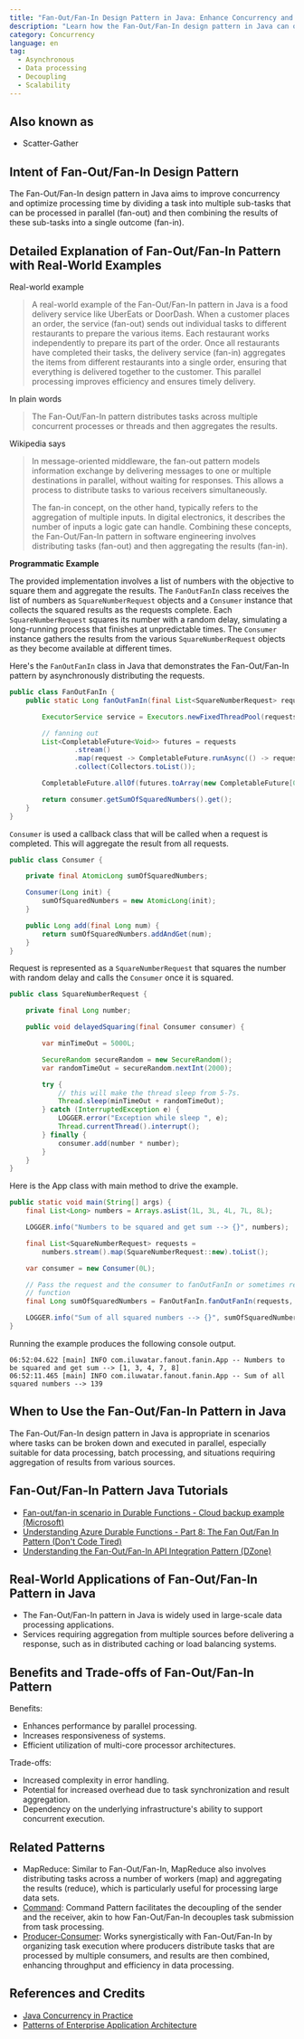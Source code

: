 ```yaml
---
title: "Fan-Out/Fan-In Design Pattern in Java: Enhance Concurrency and Efficiency"
description: "Learn how the Fan-Out/Fan-In design pattern in Java can optimize concurrency and processing efficiency. Explore real-world examples, detailed explanations, and programmatic implementations."
category: Concurrency
language: en
tag:
  - Asynchronous
  - Data processing
  - Decoupling
  - Scalability
---
```


## Also known as

* Scatter-Gather

## Intent of Fan-Out/Fan-In Design Pattern

The Fan-Out/Fan-In design pattern in Java aims to improve concurrency and optimize processing time by dividing a task into multiple sub-tasks that can be processed in parallel (fan-out) and then combining the results of these sub-tasks into a single outcome (fan-in).

## Detailed Explanation of Fan-Out/Fan-In Pattern with Real-World Examples

Real-world example

> A real-world example of the Fan-Out/Fan-In pattern in Java is a food delivery service like UberEats or DoorDash. When a customer places an order, the service (fan-out) sends out individual tasks to different restaurants to prepare the various items. Each restaurant works independently to prepare its part of the order. Once all restaurants have completed their tasks, the delivery service (fan-in) aggregates the items from different restaurants into a single order, ensuring that everything is delivered together to the customer. This parallel processing improves efficiency and ensures timely delivery.

In plain words

> The Fan-Out/Fan-In pattern distributes tasks across multiple concurrent processes or threads and then aggregates the results.

Wikipedia says

> In message-oriented middleware, the fan-out pattern models information exchange by delivering messages to one or multiple destinations in parallel, without waiting for responses. This allows a process to distribute tasks to various receivers simultaneously.
>
> The fan-in concept, on the other hand, typically refers to the aggregation of multiple inputs. In digital electronics, it describes the number of inputs a logic gate can handle. Combining these concepts, the Fan-Out/Fan-In pattern in software engineering involves distributing tasks (fan-out) and then aggregating the results (fan-in).

**Programmatic Example**

The provided implementation involves a list of numbers with the objective to square them and aggregate the results. The `FanOutFanIn` class receives the list of numbers as `SquareNumberRequest` objects and a `Consumer` instance that collects the squared results as the requests complete. Each `SquareNumberRequest` squares its number with a random delay, simulating a long-running process that finishes at unpredictable times. The `Consumer` instance gathers the results from the various `SquareNumberRequest` objects as they become available at different times.

Here's the `FanOutFanIn` class in Java that demonstrates the Fan-Out/Fan-In pattern by asynchronously distributing the requests.

```java
public class FanOutFanIn {
    public static Long fanOutFanIn(final List<SquareNumberRequest> requests, final Consumer consumer) {

        ExecutorService service = Executors.newFixedThreadPool(requests.size());

        // fanning out
        List<CompletableFuture<Void>> futures = requests
                .stream()
                .map(request -> CompletableFuture.runAsync(() -> request.delayedSquaring(consumer), service))
                .collect(Collectors.toList());

        CompletableFuture.allOf(futures.toArray(new CompletableFuture[0])).join();

        return consumer.getSumOfSquaredNumbers().get();
    }
}
```

`Consumer` is used a callback class that will be called when a request is completed. This will aggregate the result from all requests.

```java
public class Consumer {

    private final AtomicLong sumOfSquaredNumbers;

    Consumer(Long init) {
        sumOfSquaredNumbers = new AtomicLong(init);
    }

    public Long add(final Long num) {
        return sumOfSquaredNumbers.addAndGet(num);
    }
}
```

Request is represented as a `SquareNumberRequest` that squares the number with random delay and calls the `Consumer` once it is squared.

```java
public class SquareNumberRequest {

    private final Long number;

    public void delayedSquaring(final Consumer consumer) {

        var minTimeOut = 5000L;

        SecureRandom secureRandom = new SecureRandom();
        var randomTimeOut = secureRandom.nextInt(2000);

        try {
            // this will make the thread sleep from 5-7s.
            Thread.sleep(minTimeOut + randomTimeOut);
        } catch (InterruptedException e) {
            LOGGER.error("Exception while sleep ", e);
            Thread.currentThread().interrupt();
        } finally {
            consumer.add(number * number);
        }
    }
}
```

Here is the App class with main method to drive the example.

```java
public static void main(String[] args) {
    final List<Long> numbers = Arrays.asList(1L, 3L, 4L, 7L, 8L);

    LOGGER.info("Numbers to be squared and get sum --> {}", numbers);

    final List<SquareNumberRequest> requests =
        numbers.stream().map(SquareNumberRequest::new).toList();

    var consumer = new Consumer(0L);

    // Pass the request and the consumer to fanOutFanIn or sometimes referred as Orchestrator
    // function
    final Long sumOfSquaredNumbers = FanOutFanIn.fanOutFanIn(requests, consumer);

    LOGGER.info("Sum of all squared numbers --> {}", sumOfSquaredNumbers);
}
```

Running the example produces the following console output.

```
06:52:04.622 [main] INFO com.iluwatar.fanout.fanin.App -- Numbers to be squared and get sum --> [1, 3, 4, 7, 8]
06:52:11.465 [main] INFO com.iluwatar.fanout.fanin.App -- Sum of all squared numbers --> 139
```

## When to Use the Fan-Out/Fan-In Pattern in Java

The Fan-Out/Fan-In design pattern in Java is appropriate in scenarios where tasks can be broken down and executed in parallel, especially suitable for data processing, batch processing, and situations requiring aggregation of results from various sources.

## Fan-Out/Fan-In Pattern Java Tutorials

* [Fan-out/fan-in scenario in Durable Functions - Cloud backup example (Microsoft)](https://docs.microsoft.com/en-us/azure/azure-functions/durable/durable-functions-cloud-backup)
* [Understanding Azure Durable Functions - Part 8: The Fan Out/Fan In Pattern (Don't Code Tired)](http://dontcodetired.com/blog/post/Understanding-Azure-Durable-Functions-Part-8-The-Fan-OutFan-In-Pattern)
* [Understanding the Fan-Out/Fan-In API Integration Pattern (DZone)](https://dzone.com/articles/understanding-the-fan-out-fan-in-api-integration-p)

## Real-World Applications of Fan-Out/Fan-In Pattern in Java

* The Fan-Out/Fan-In pattern in Java is widely used in large-scale data processing applications.
* Services requiring aggregation from multiple sources before delivering a response, such as in distributed caching or load balancing systems.

## Benefits and Trade-offs of Fan-Out/Fan-In Pattern

Benefits:

* Enhances performance by parallel processing.
* Increases responsiveness of systems.
* Efficient utilization of multi-core processor architectures.

Trade-offs:

* Increased complexity in error handling.
* Potential for increased overhead due to task synchronization and result aggregation.
* Dependency on the underlying infrastructure's ability to support concurrent execution.

## Related Patterns

* MapReduce: Similar to Fan-Out/Fan-In, MapReduce also involves distributing tasks across a number of workers (map) and aggregating the results (reduce), which is particularly useful for processing large data sets.
* [Command](https://java-design-patterns.com/patterns/command/): Command Pattern facilitates the decoupling of the sender and the receiver, akin to how Fan-Out/Fan-In decouples task submission from task processing.
* [Producer-Consumer](https://java-design-patterns.com/patterns/producer-consumer/): Works synergistically with Fan-Out/Fan-In by organizing task execution where producers distribute tasks that are processed by multiple consumers, and results are then combined, enhancing throughput and efficiency in data processing.

## References and Credits

* [Java Concurrency in Practice](https://amzn.to/3vXytsb)
* [Patterns of Enterprise Application Architecture](https://amzn.to/49QQcPD)
